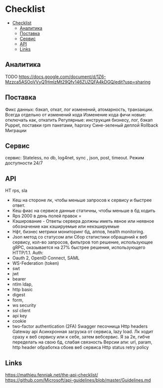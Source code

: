 # Checklist

- [Checklist](#checklist)
	- [Аналитика](#аналитика)
	- [Поставка](#поставка)
	- [Сервис](#сервис)
	- [API](#api)
	- [Links](#links)

## Аналитика

TODO https://docs.google.com/document/d/1Z6-Mzzca5ASOoVVyQ1HmlzMt29Qfv146ZUZQFA4kDGQ/edit?usp=sharing

## Поставка

Фикс данных: бэкап, откат, лог изменений, атомарность, транзакции. Всегда отдельно от изменений кода
Изменение кода фичи новые: отключать как, откатить
Регулярные: инструкция бизнесу, лог, бэкап
Puppet, поставки rpm пакетами, haproxy
Сине-зеленый деплой
Rollback
Миграции

## Сервис

сервис: Stateless, no db, log4net, sync , json, post, timeout.
Режим доступности 24/7

## API

НТ rps, sla
- Кеш на стороне лк, чтобы меньше запросов к сервису и быстрее ответ.
- Кеш фиас на сервисе данные статичны, чтобы меньше в бд ходить
- Rps 2000 в день полей правок =
- Кэширование - Ответы сервера должны иметь явное или неявное обозначение как кэшируемые или некэшируемые
- Нфт, бизнес метрики
мониторинг бд, аппов, health monitoring.
- Json метод со статусом апи
Сбор статистики обращений к веб сервису, кол-во запросов, фильтров топ
решение, использующее gRPC, оказывается на 27% быстрее решения, использующего HTTP/1.1.
Auth:
- Oauth 2, OpenID Connect, SAML
- WS-Federation (token)
- swt
- jwt
- bearer
- ntlm ldap,
- http basic
- digest
- form,
- ws security
- ssl client
- api key
- cookie
- two-factor authentication (2FA)
Swagger песочница
Http headers
Gateway api
Асинхронная загрузка от сервиса, lazy load. Лк ходит сразу к веб сервису или к себе, затем вебсервис. Я за 2е, гибче переделать на свою бд, слабая связность
Версии апи: url, param, http header
обработка сбоев веб сервиса
Http status
retry policy

## Links

https://mathieu.fenniak.net/the-api-checklist/
https://github.com/Microsoft/api-guidelines/blob/master/Guidelines.md

